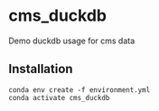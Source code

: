 # cms_duckdb
Demo duckdb usage for cms data

## Installation

```
conda env create -f environment.yml
conda activate cms_duckdb
```
